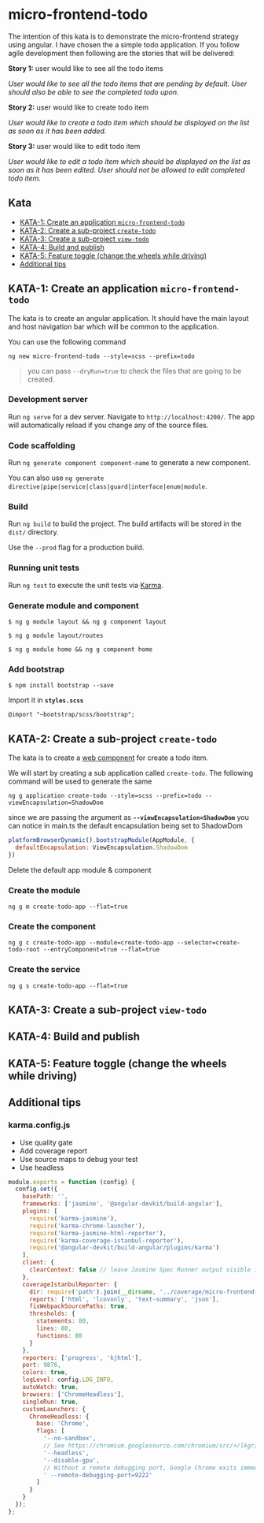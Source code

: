 # micro-frontend-todo

The intention of this kata is to demonstrate the micro-frontend strategy using angular. I have chosen the a simple todo application. If you follow agile development then following are the stories that will be delivered:

**Story 1:** user would like to see all the todo items 

_User would like to see all the todo items that are pending by default. User should also be able to see the completed todo upon._ 

**Story 2:** user would like to create todo item

_User would like to create a todo item which should be displayed on the list as soon as it has been added._

**Story 3:** user would like to edit todo item

_User would like to edit a todo item which should be displayed on the list as soon as it has been edited. User should not be allowed to edit completed todo item._

## Kata
- [KATA-1: Create an application `micro-frontend-todo`](#kata-1-create-an-application-micro-frontend-todo)
- [KATA-2: Create a sub-project `create-todo`](#kata-2-create-a-sub-project-create-todo)
- [KATA-3: Create a sub-project `view-todo`](#kata-3-create-a-sub-project-view-todo)
- [KATA-4: Build and publish](#kata-4-build-and-publish)
- [KATA-5: Feature toggle (change the wheels while driving)](#kata-5-feature-toggle-change-the-wheels-while-driving)
- [Additional tips](#additional-tips)

## KATA-1: Create an application `micro-frontend-todo`

The kata is to create an angular application. It should have the main layout and host navigation bar which will be common to the application.

You can use the following command

`ng new micro-frontend-todo --style=scss --prefix=todo`

> you can pass `--dryRun=true` to check the files that are going to be created.

### Development server

Run `ng serve` for a dev server. Navigate to `http://localhost:4200/`. The app will automatically reload if you change any of the source files.

### Code scaffolding

Run `ng generate component component-name` to generate a new component. 

You can also use `ng generate directive|pipe|service|class|guard|interface|enum|module`.

### Build

Run `ng build` to build the project. The build artifacts will be stored in the `dist/` directory. 

Use the `--prod` flag for a production build.

### Running unit tests

Run `ng test` to execute the unit tests via [Karma](https://karma-runner.github.io).

### Generate module and component

`$ ng g module layout && ng g component layout`

`$ ng g module layout/routes`

`$ ng g module home && ng g component home`

### Add bootstrap

`$ npm install bootstrap --save`

Import it in **`styles.scss`**

`@import "~bootstrap/scss/bootstrap";`

## KATA-2: Create a sub-project `create-todo`

The kata is to create a [web component](https://developer.mozilla.org/en-US/docs/Web/Web_Components) for create a todo item. 

We will start by creating a sub application called `create-todo`. The following command will be used to generate the same

`ng g application create-todo --style=scss --prefix=todo --viewEncapsulation=ShadowDom` 

since we are passing the argument as **`--viewEncapsulation=ShadowDom`** you can notice in main.ts the default encapsulation being set to ShadowDom

```js
platformBrowserDynamic().bootstrapModule(AppModule, {
  defaultEncapsulation: ViewEncapsulation.ShadowDom
})
```
Delete the default app module & component

### Create the module

`ng g m create-todo-app --flat=true`

### Create the component

`ng g c create-todo-app --module=create-todo-app --selector=create-todo-root --entryComponent=true --flat=true`

### Create the service

`ng g s create-todo-app --flat=true`


## KATA-3: Create a sub-project `view-todo`

## KATA-4: Build and publish

## KATA-5: Feature toggle (change the wheels while driving)

## Additional tips

### karma.config.js

- Use quality gate
- Add coverage report
- Use source maps to debug your test
- Use headless

```js
module.exports = function (config) {
  config.set({
    basePath: '',
    frameworks: ['jasmine', '@angular-devkit/build-angular'],
    plugins: [
      require('karma-jasmine'),
      require('karma-chrome-launcher'),
      require('karma-jasmine-html-reporter'),
      require('karma-coverage-istanbul-reporter'),
      require('@angular-devkit/build-angular/plugins/karma')
    ],
    client: {
      clearContext: false // leave Jasmine Spec Runner output visible in browser
    },
    coverageIstanbulReporter: {
      dir: require('path').join(__dirname, '../coverage/micro-frontend-todo'),
      reports: ['html', 'lcovonly', 'text-summary', 'json'],
      fixWebpackSourcePaths: true,
      thresholds: {
        statements: 80,
        lines: 80,
        functions: 80
      }
    },
    reporters: ['progress', 'kjhtml'],
    port: 9876,
    colors: true,
    logLevel: config.LOG_INFO,
    autoWatch: true,
    browsers: ['ChromeHeadless'],
    singleRun: true,
    customLaunchers: {
      ChromeHeadless: {
        base: 'Chrome',
        flags: [
          '--no-sandbox',
          // See https://chromium.googlesource.com/chromium/src/+/lkgr/headless/README.md
          '--headless',
          '--disable-gpu',
          // Without a remote debugging port, Google Chrome exits immediately.
          ' --remote-debugging-port=9222'
        ]
      }
    }
  });
};

```
